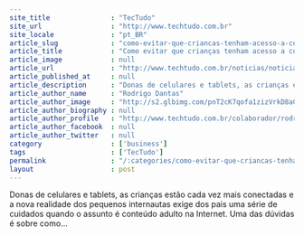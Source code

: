 ```yaml
---
site_title               : "TecTudo"
site_url                 : "http://www.techtudo.com.br"
site_locale              : "pt_BR"
article_slug             : "como-evitar-que-criancas-tenham-acesso-a-conteudo-adulto-na-internet"
article_title            : "Como evitar que crianças tenham acesso a conteúdo adulto na Internet"
article_image            : null
article_url              : "http://www.techtudo.com.br/noticias/noticia/2013/10/como-evitar-que-criancas-tenham-acesso-conteudo-adulto-na-internet.html"
article_published_at     : null
article_description      : "Donas de celulares e tablets, as crianças estão cada vez mais conectadas e a nova realidade dos pequenos internautas exige dos pais uma série de cuidados quando o assunto é conteúdo adulto na Internet. Uma das dúvidas é sobre como..."
article_author_name      : "Rodrigo Dantas"
article_author_image     : "http://s2.glbimg.com/pnT2cK7qofa1zizVrkD8aCRF1DE=/30x30/s2.glbimg.com/IgCtx39gtCHlNnA_Mh4yiDSYxlU=/0x0:140x140/75x75/s.glbimg.com/po/tt2/f/original/2013/02/21/rodrigo_dantas.jpeg"
article_author_biography : null
article_author_profile   : "http://www.techtudo.com.br/colaborador/rodrigo-dantas.html"
article_author_facebook  : null
article_author_twitter   : null
category                 : ['business']
tags                     : ['TecTudo']
permalink                : "/:categories/como-evitar-que-criancas-tenham-acesso-a-conteudo-adulto-na-internet/"
layout                   : post
---
```


Donas de celulares e tablets, as crianças estão cada vez mais conectadas e a nova realidade dos pequenos internautas exige dos pais uma série de cuidados quando o assunto é conteúdo adulto na Internet. Uma das dúvidas é sobre como...
